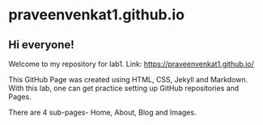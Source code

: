 # praveenvenkat1.github.io

<h2>Hi everyone!</h2>

Welcome to my repository for lab1.
Link: https://praveenvenkat1.github.io/

This GitHub Page was created using HTML, CSS, Jekyll and Markdown.
With this lab, one can get practice setting up GitHub repositories and Pages.

There are 4 sub-pages- Home, About, Blog and Images.


